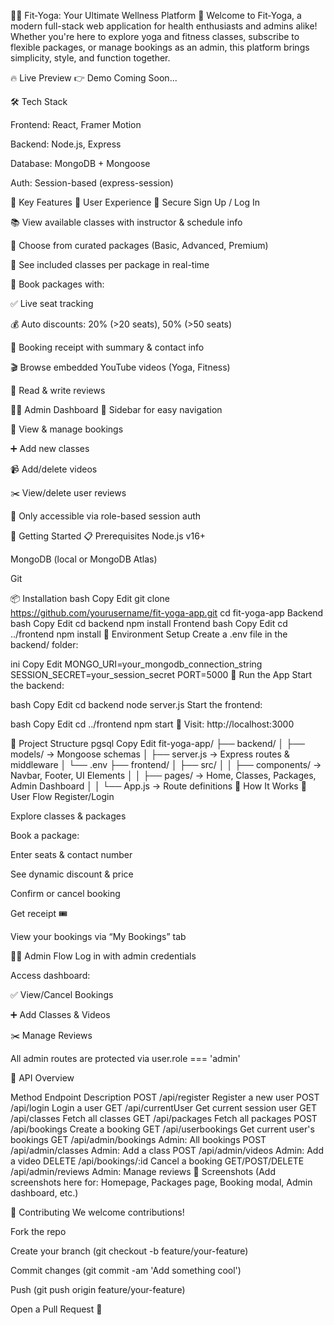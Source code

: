 🧘‍♀️ Fit‑Yoga: Your Ultimate Wellness Platform 💪
Welcome to Fit‑Yoga, a modern full-stack web application for health enthusiasts and admins alike! Whether you're here to explore yoga and fitness classes, subscribe to flexible packages, or manage bookings as an admin, this platform brings simplicity, style, and function together.

🔥 Live Preview
👉 Demo Coming Soon...

🛠️ Tech Stack

Frontend:
React, Framer Motion

Backend:
Node.js, Express

Database:
MongoDB + Mongoose

Auth:
Session-based (express-session)

🎯 Key Features
👤 User Experience
🔐 Secure Sign Up / Log In

📚 View available classes with instructor & schedule info

🧾 Choose from curated packages (Basic, Advanced, Premium)

🧘 See included classes per package in real-time

📆 Book packages with:

✅ Live seat tracking

💰 Auto discounts: 20% (>20 seats), 50% (>50 seats)

🧾 Booking receipt with summary & contact info

🎬 Browse embedded YouTube videos (Yoga, Fitness)

💬 Read & write reviews

🧑‍💼 Admin Dashboard
🧩 Sidebar for easy navigation

📌 View & manage bookings

➕ Add new classes

📹 Add/delete videos

✂️ View/delete user reviews

🚫 Only accessible via role-based session auth

🚀 Getting Started
📋 Prerequisites
Node.js v16+

MongoDB (local or MongoDB Atlas)

Git

📦 Installation
bash
Copy
Edit
git clone https://github.com/yourusername/fit-yoga-app.git
cd fit-yoga-app
Backend
bash
Copy
Edit
cd backend
npm install
Frontend
bash
Copy
Edit
cd ../frontend
npm install
🧾 Environment Setup
Create a .env file in the backend/ folder:

ini
Copy
Edit
MONGO_URI=your_mongodb_connection_string
SESSION_SECRET=your_session_secret
PORT=5000
🏁 Run the App
Start the backend:

bash
Copy
Edit
cd backend
node server.js
Start the frontend:

bash
Copy
Edit
cd ../frontend
npm start
📍 Visit: http://localhost:3000

🧱 Project Structure
pgsql
Copy
Edit
fit-yoga-app/
├── backend/
│   ├── models/        → Mongoose schemas
│   ├── server.js      → Express routes & middleware
│   └── .env
├── frontend/
│   ├── src/
│   │   ├── components/ → Navbar, Footer, UI Elements
│   │   ├── pages/      → Home, Classes, Packages, Admin Dashboard
│   │   └── App.js      → Route definitions
👣 How It Works
👥 User Flow
Register/Login

Explore classes & packages

Book a package:

Enter seats & contact number

See dynamic discount & price

Confirm or cancel booking

Get receipt 🎟️

View your bookings via “My Bookings” tab

🧑‍💻 Admin Flow
Log in with admin credentials

Access dashboard:

✅ View/Cancel Bookings

➕ Add Classes & Videos

✂️ Manage Reviews

All admin routes are protected via user.role === 'admin'

🔌 API Overview

Method	Endpoint	Description
POST	/api/register	Register a new user
POST	/api/login	Login a user
GET	/api/currentUser	Get current session user
GET	/api/classes	Fetch all classes
GET	/api/packages	Fetch all packages
POST	/api/bookings	Create a booking
GET	/api/userbookings	Get current user's bookings
GET	/api/admin/bookings	Admin: All bookings
POST	/api/admin/classes	Admin: Add a class
POST	/api/admin/videos	Admin: Add a video
DELETE	/api/bookings/:id	Cancel a booking
GET/POST/DELETE	/api/admin/reviews	Admin: Manage reviews
📸 Screenshots
(Add screenshots here for: Homepage, Packages page, Booking modal, Admin dashboard, etc.)

🤝 Contributing
We welcome contributions!

Fork the repo

Create your branch (git checkout -b feature/your-feature)

Commit changes (git commit -am 'Add something cool')

Push (git push origin feature/your-feature)

Open a Pull Request 🎉
